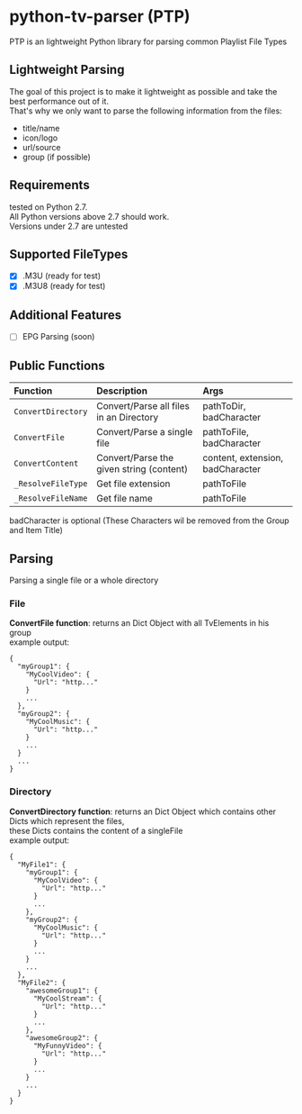 # python-tv-parser **(PTP)**
PTP is an lightweight Python library for parsing common Playlist File Types

## Lightweight Parsing
The goal of this project is to make it lightweight as possible and take the best performance out of it. <br />
That's why we only want to parse the following information from the files: <br />
- title/name
- icon/logo
- url/source
- group (if possible)

## Requirements
tested on Python 2.7. <br />
All Python versions above 2.7 should work.<br />
Versions under 2.7 are untested

## Supported FileTypes
- [X] .M3U (ready for test)
- [X] .M3U8 (ready for test)

## Additional Features
- [ ] EPG Parsing (soon)

## Public Functions

Function | Description | Args
:--- | :--- | :---
`ConvertDirectory` | Convert/Parse all files in an Directory  | pathToDir, badCharacter
`ConvertFile` | Convert/Parse a single file | pathToFile, badCharacter
`ConvertContent` | Convert/Parse the given string (content) | content, extension, badCharacter
`_ResolveFileType` | Get file extension | pathToFile
`_ResolveFileName` | Get file name | pathToFile

badCharacter is optional (These Characters wil be removed from the Group and Item Title)

## Parsing
Parsing a single file or a whole directory

### File
**ConvertFile function**:
returns an Dict Object with all TvElements in his group<br />
example output:
```
{
  "myGroup1": {
    "MyCoolVideo": {
      "Url": "http..."
    }
    ...
  },
  "myGroup2": {
    "MyCoolMusic": {
      "Url": "http..."
    }
    ...
  }
  ...
}
```

### Directory
**ConvertDirectory function**:
returns an Dict Object which contains other Dicts which represent the files,<br />
these Dicts contains the content of a singleFile<br />
example output:
```
{
  "MyFile1": {
    "myGroup1": {
      "MyCoolVideo": {
        "Url": "http..."
      }
      ...
    },
    "myGroup2": {
      "MyCoolMusic": {
        "Url": "http..."
      }
      ...
    }
    ...
  },
  "MyFile2": {
    "awesomeGroup1": {
      "MyCoolStream": {
        "Url": "http..."
      }
      ...
    },
    "awesomeGroup2": {
      "MyFunnyVideo": {
        "Url": "http..."
      }
      ...
    }
    ...
  }
}
```
